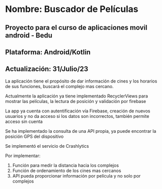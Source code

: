 <h1>Nombre: Buscador de Películas</h1>
<h2> Proyecto para el curso de aplicaciones movil android - Bedu </h2>
<h2>Plataforma: Android/Kotlin</h2>
<h2>Actualización: 31/Julio/23</h2>


<p>La aplicación tiene el propósito de dar información de cines y los horarios de sus funciones, buscará el complejo mas cercano. </p>

<p>Actualmente la aplicación ya tiene implementado RecyclerViews para mostrar las películas, la lectura de posición y validación por firebase</p>
<p>La app ya cuenta con autentificación vía Firebase, creación de nuevos usuarios y no da acceso si los datos son incorrectos, también permite acceso sin cuenta</p>
<p>Se ha implementado la consulta de una API propia, ya puede encontrar la posición GPS del dispositivo</p>
<p>Se implementó el servicio de Crashlytics</p>

<p>Por implementar:</p>

<ol>
  <li>Función para medir la distancia hacia los complejos </li>
  <li>Función de ordenamiento de los cines mas cercanos</li>
  <li>API pueda proporcionar información por película y no solo por complejos</li>
  
</ol>
